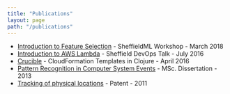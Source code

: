 ```yaml
---
title: "Publications"
layout: page
path: "/publications"
---
```


* [Introduction to Feature Selection](https://www.kaggle.com/paulbrabban/intro-to-feature-selection) - SheffieldML Workshop - March 2018
* [Introduction to AWS Lambda](https://brabster.github.io/talk-awslambda-intro/) - Sheffield DevOps Talk - July 2016
* [Crucible](https://github.com/brabster/crucible) - CloudFormation Templates in Clojure - April 2016
* [Pattern Recognition in Computer System Events](https://studentnet.cs.manchester.ac.uk/resources/library/thesis_abstracts/MSc12/FullText/Brabban-Paul-fulltext.pdf) - MSc. Dissertation - 2013
* [Tracking of physical locations](https://patents.google.com/patent/US20140051463) - Patent - 2011
